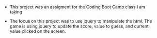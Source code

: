 * This project was an assigment for the Coding Boot Camp class I am taking

* The focus on this project was to use jquery to manipulate the html. The game is using jquery to update the score, value to guess, and current value clicked on the screen.
